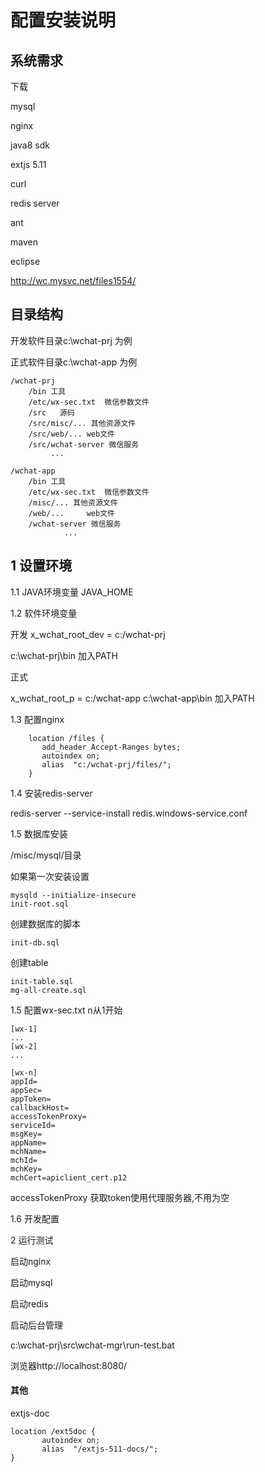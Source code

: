 # 配置安装说明

## 系统需求

下载

mysql 

nginx

java8 sdk

extjs 5.11

curl

redis server 

ant

maven 

eclipse 

http://wc.mysvc.net/files1554/


## 目录结构


开发软件目录c:\wchat-prj 为例

正式软件目录c:\wchat-app 为例


    /wchat-prj
        /bin 工具
        /etc/wx-sec.txt  微信参数文件
        /src   源码
        /src/misc/... 其他资源文件
        /src/web/... web文件
        /src/wchat-server 微信服务
             ...

    /wchat-app
        /bin 工具
        /etc/wx-sec.txt  微信参数文件
        /misc/... 其他资源文件
        /web/...     web文件
        /wchat-server 微信服务
                ...



## 1 设置环境

1.1 JAVA环境变量
JAVA_HOME


1.2 软件环境变量

开发
x_wchat_root_dev = c:/wchat-prj 

c:\wchat-prj\bin 加入PATH 

正式

x_wchat_root_p  = c:/wchat-app
c:\wchat-app\bin 加入PATH 



1.3 配置nginx

        location /files {
           add_header Accept-Ranges bytes;
           autoindex on;
           alias  "c:/wchat-prj/files/";
        }        


1.4 安装redis-server

redis-server --service-install redis.windows-service.conf 


1.5 数据库安装

  /misc/mysql/目录

如果第一次安装设置

    mysqld --initialize-insecure
    init-root.sql
  
创建数据库的脚本

    init-db.sql 

 创建table
 
    init-table.sql 
    mg-all-create.sql


1.5 配置wx-sec.txt
n从1开始

    [wx-1]
    ...
    [wx-2]
    ...

    [wx-n]  
    appId=
    appSec=
    appToken=
    callbackHost=
    accessTokenProxy=
    serviceId=
    msgKey=
    appName=
    mchName=
    mchId=
    mchKey=
    mchCert=apiclient_cert.p12

 accessTokenProxy 获取token使用代理服务器,不用为空

1.6 开发配置




2 运行测试


启动nginx

启动mysql

启动redis

启动后台管理

c:\wchat-prj\src\wchat-mgr\run-test.bat 

浏览器http://localhost:8080/

 



#### 其他

   extjs-doc

	location /ext5doc {
           autoindex on;
           alias  "/extjs-511-docs/";
    }  